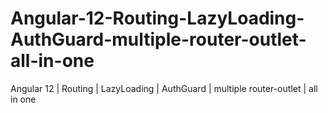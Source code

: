 # Angular-12-Routing-LazyLoading-AuthGuard-multiple-router-outlet-all-in-one
Angular 12 | Routing | LazyLoading | AuthGuard | multiple router-outlet | all in one

